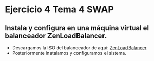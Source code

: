 # Ejercicio 4 Tema 4 SWAP
## Instala y configura en una máquina virtual el balanceador ZenLoadBalancer. 

- Descargamos la ISO del balanceador de aquí: [ZenLoadBalancer](https://sourceforge.net/projects/zevenet/files/latest/download).
- Posteriormente instalamos y configuramos el sistema.


